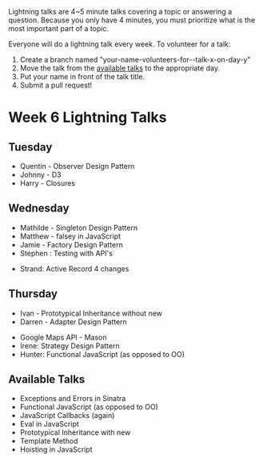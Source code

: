 Lightning talks are 4~5 minute talks covering a topic or answering a question.
Because you only have 4 minutes, you must prioritize what is the most important
part of a topic.

Everyone will do a lightning talk every week. To volunteer for a talk:

1. Create a branch named "your-name-volunteers-for--talk-x-on-day-y"
2. Move the talk from the [available talks](#availabl-talks) to the appropriate
   day.
3. Put your name in front of the talk title.
4. Submit a pull request!

# Week 6 Lightning Talks

## Tuesday

  *  Quentin - Observer Design Pattern
  *  Johnny - D3
  *  Harry - Closures

## Wednesday
  *  Mathilde - Singleton Design Pattern
  *  Matthew - falsey in JavaScript
  *  Jamie - Factory Design Pattern
  *  Stephen : Testing with API's
  - Strand: Active Record 4 changes

## Thursday
  *  Ivan - Prototypical Inheritance without new
  *  Darren - Adapter Design Pattern
  - Google Maps API - Mason
  - Irene: Strategy Design Pattern
  - Hunter: Functional JavaScript (as opposed to OO)

## Available Talks
  *  Exceptions and Errors in Sinatra
  *  Functional JavaScript (as opposed to OO)
  *  JavaScript Callbacks (again)
  *  Eval in JavaScript
  *  Prototypical Inheritance with new
  *  Template Method
  *  Hoisting in JavaScript


